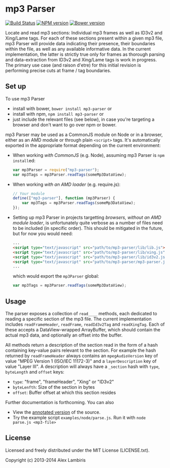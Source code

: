 mp3 Parser
==========

[![Build Status](https://travis-ci.org/biril/mp3-parser.png)](https://travis-ci.org/biril/mp3-parser)
[![NPM version](https://badge.fury.io/js/mp3-parser.png)](http://badge.fury.io/js/mp3-parser)
[![Bower version](https://badge.fury.io/bo/mp3-parser.png)](http://badge.fury.io/bo/mp3-parser)

Locate and read mp3 sections: Individual mp3 frames as well as ID3v2 and Xing/Lame tags. For each of
these sections present within a given mp3 file, mp3 Parser will provide data indicating their
presence, their boundaries within the file, as well as any available informative data. In the
current implementation, the latter is strictly true only for frames as thorough parsing and
data-extraction from ID3v2 and Xing/Lame tags is work in progress. The primary use case (and raison
d'etre) for this initial revision is performing precise cuts at frame / tag boundaries.


Set up
------

To use mp3 Parser

* install with bower, `bower install mp3-parser` or
* install with npm, `npm install mp3-parser` or
* just include the relevant files (see below), in case you're targeting a browser and don't want to
    go over npm or bower.

mp3 Parser may be used as a CommonJS module on Node or in a browser, either as an AMD module or
through plain `<script>` tags. It's automatically exported in the appropriate format depending on
the current environment:

* When working _with CommonJS_ (e.g. Node), assuming mp3 Parser is `npm install`ed:

    ```javascript
    var mp3Parser = require("mp3-parser");
    var mp3Tags = mp3Parser.readTags(someMp3DataView);
    ```

* When working _with an AMD loader_ (e.g. require.js):

    ```javascript
    // Your module
    define(["mp3-parser"], function (mp3Parser) {
        var mp3Tags = mp3Parser.readTags(someMp3DataView);
    });
    ```

* Setting up mp3 Parser in projects targetting _browsers, without an AMD module loader_, is
    unfortunately quite verbose as a number of files need to be included (in specific order). This
    should be mitigated in the future, but for now you would need:

    ```html
    ...
    <script type="text/javascript" src="path/to/mp3-parser/lib/lib.js"></script>
    <script type="text/javascript" src="path/to/mp3-parser/lib/xing.js"></script>
    <script type="text/javascript" src="path/to/mp3-parser/lib/id3v2.js"></script>
    <script type="text/javascript" src="path/to/mp3-parser/mp3-parser.js"></script>
    ...
    ```

    which would export the `mp3Parser` global:

    ```javascript
    var mp3Tags = mp3Parser.readTags(someMp3DataView);
    ```


Usage
-----

The parser exposes a collection of `read____` methods, each dedicated to reading a specific section
of the mp3 file. The current implementation includes `readFrameHeader`, `readFrame`, `readId3v2Tag`
and `readXingTag`. Each of these accepts a DataView-wrapped ArrayBuffer, which should contain the
actual mp3 data, and optionally an offset into the buffer.

All methods return a description of the section read in the form of a hash containing key-value
pairs relevant to the section. For example the hash returned by `readFrameHeader` always contains
an `mpegAudioVersion` key of value "MPEG Version 1 (ISO/IEC 11172-3)" and a `layerDescription` key
of value "Layer III". A description will always have a `_section` hash with `type`, `byteLength`
and `offset` keys:

* `type`: "frame", "frameHeader", "Xing" or "ID3v2"
* `byteLenfth`: Size of the section in bytes
* `offset`: Buffer offset at which this section resides

Further documentation is forthcoming. You can also

* View the [annotated version](http://biril.github.io/mp3-parser/) of the source.
* Try the example script `examples/node/parse.js`. Run it with `node parse.js <mp3-file>`


License
-------

Licensed and freely distributed under the MIT License (LICENSE.txt).

Copyright (c) 2013-2014 Alex Lambiris
